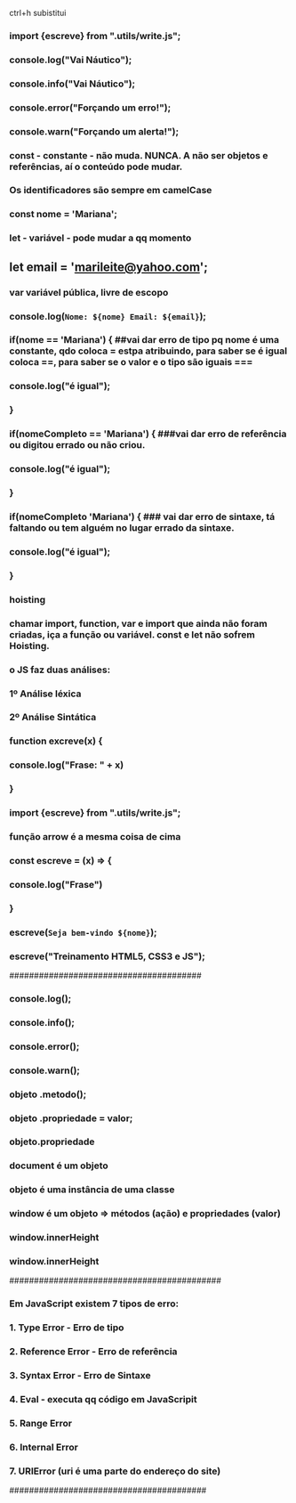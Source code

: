 ctrl+h subistitui
### import {escreve} from ".utils/write.js";
### console.log("Vai Náutico");
### console.info("Vai Náutico");
### console.error("Forçando um erro!");
### console.warn("Forçando um alerta!");

### const - constante - não muda. NUNCA. A não ser objetos e referências, aí o conteúdo pode mudar.
### Os identificadores são sempre em camelCase
### const nome = 'Mariana';

### let - variável - pode mudar a qq momento
## let email = 'marileite@yahoo.com';

### var variável pública, livre de escopo
### console.log(`Nome: ${nome} Email: ${email}`);

### if(nome == 'Mariana') { ##vai dar erro de tipo pq nome é uma constante, qdo coloca = estpa atribuindo, para saber se é igual coloca ==, para saber se o valor e o tipo são iguais ===
###    console.log("é igual");
### }
### if(nomeCompleto == 'Mariana') { ###vai dar erro de referência ou digitou errado ou não criou.
###     console.log("é igual");
### }

### if(nomeCompleto  'Mariana') { ### vai dar erro de sintaxe, tá faltando ou tem alguém no lugar errado da sintaxe.
###    console.log("é igual");
### }

### hoisting
### chamar import, function, var e import que ainda não foram criadas, iça a função ou variável. const e let não sofrem Hoisting.
### o JS faz duas análises:
### 1º Análise léxica
### 2º Análise Sintática
### function excreve(x) {
###     console.log("Frase: " + x)
### }
### import {escreve} from ".utils/write.js";
### função arrow é a mesma coisa de cima
### const escreve = (x) => {
###    console.log("Frase")
### }
### escreve(`Seja bem-vindo ${nome}`);
### escreve("Treinamento HTML5, CSS3 e JS");

####################################### 
###  console.log();
###  console.info();
###  console.error();
###  console.warn();
###  objeto .metodo();
###  objeto .propriedade = valor;
### objeto.propriedade
### document é um objeto 
### objeto é uma instância de uma classe
### window é um objeto => métodos (ação) e propriedades (valor)
### window.innerHeight
### window.innerHeight
###########################################
### Em JavaScript existem 7 tipos de erro:
### 1. Type Error - Erro de tipo 
### 2. Reference Error - Erro de referência
### 3. Syntax Error - Erro de Sintaxe
### 4. Eval - executa qq código em JavaScripit
### 5. Range Error
### 6. Internal Error
### 7. URIError (uri é uma parte do endereço do site)

########################################

